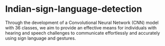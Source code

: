# Indian-sign-language-detection
Through the development of a Convolutional Neural Network (CNN) model with 36 classes, we aim to provide an effective means for individuals with hearing and speech challenges to communicate effortlessly and accurately using sign language and gestures.
